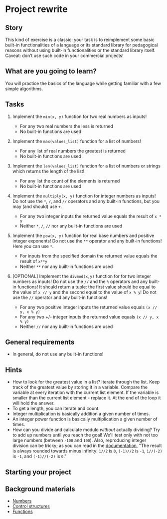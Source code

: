 # Project rewrite

## Story

This kind of exercise is a classic: your task is to reimplement some basic
built-in functionalities of a language or its standard library for pedagogical
reasons without using built-in functionalities or the standard library itself.
Caveat: don’t use such code in your commercial projects!

## What are you going to learn?

You will practice the basics of the language while getting familiar with a few
simple algorithms.

## Tasks

1. Implement the `min(x, y)` function for two real numbers as inputs!
    - For any two real numbers the less is returned
    - No built-in functions are used

2. Implement the `max(values_list)` function for a list of numbers!
    - For any list of real numbers the greatest is returned
    - No built-in functions are used

3. Implement the `len(values_list)` function for a list of numbers or strings which returns the length of the list!
    - For any list the count of the elements is returned
    - No built-in functions are used

4. Implement the `multiply(x, y)` function for integer numbers as inputs! Do not use the `*`, `/`, and `//` operators and any built-in functions, but you may (and should) use `+`.
    - For any two integer inputs the returned value equals the result of `x * y`
    - Neither `*`, `/`, `//` nor any built-in functions are used

5. Implement the `pow(x, y)` function for real base numbers and positive integer exponents! Do not use the `**` operator and any built-in functions! Here you can use `*`.
    - For inputs from the specified domain the returned value equals the result of `x**y`
    - Neither `**` nor any built-in functions are used

6. [OPTIONAL] Implement the `divmod(x,y)` function for for two integer numbers as inputs! Do not use the `//` and the `%` operators and any built-in functions! It should return a tuple: the first value should be equal to the value of `x // y` and the second equal to the value of `x % y`! Do not use the `//` operator and any built-in functions!
    - For any two positive integer inputs the returned value equals `(x // y, x % y)`
    - For any two +/- integer inputs the returned value equals `(x // y, x % y)`
    - Neither `//` nor any built-in functions are used

## General requirements

- In general, do not use any built-in functions!

## Hints

- How to look for the greatest value in a list?
  Iterate through the list.
  Keep track of the greatest value by storing it in a variable.
  Compare the variable at every iteration with the current list element.
  If the variable is smaller than the current list element - replace it.
  At the end of the loop it will hold the answer.
- To get a length, you can iterate and count.
- Integer multiplication is basically addition a given number of times.
- An integer power function is basically multiplication a given number of times.
- How can you divide and calculate modulo _without_ actually dividing?
  Try to add up numbers until you reach the goal! We'll test only with
  not too large numbers (between `-100` and `100`).
  Also, reproducing integer division can be tricky; as you can read in the
  [documentation](https://docs.python.org/3/library/stdtypes.html#numeric-types-int-float-complex),
  "The result is always rounded towards minus infinity:
  `1//2` is `0`, `(-1)//2` is `-1`, `1//(-2)` is `-1`, and `(-1)//(-2)` is `0`."


## Starting your project



## Background materials

- <i class="far fa-exclamation"></i> [Numbers](project/curriculum/materials/pages/python/numbers.md)
- <i class="far fa-exclamation"></i> [Control structures](project/curriculum/materials/pages/python/control-structures.md)
- <i class="far fa-exclamation"></i> [Functions](project/curriculum/materials/pages/python/functions.md)

